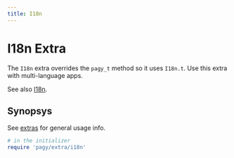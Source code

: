 ```yaml
---
title: I18n
---
```

# I18n Extra

The `I18n` extra overrides the `pagy_t` method so it uses `I18n.t`. Use this extra with multi-language apps.

See also [I18n](../api/frontend.md#i18n).

## Synopsys

See [extras](../extras.md) for general usage info.

```ruby
# in the initializer
require 'pagy/extra/i18n'
```
